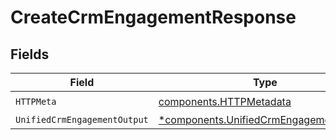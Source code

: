 # CreateCrmEngagementResponse


## Fields

| Field                                                                                           | Type                                                                                            | Required                                                                                        | Description                                                                                     |
| ----------------------------------------------------------------------------------------------- | ----------------------------------------------------------------------------------------------- | ----------------------------------------------------------------------------------------------- | ----------------------------------------------------------------------------------------------- |
| `HTTPMeta`                                                                                      | [components.HTTPMetadata](../../models/components/httpmetadata.md)                              | :heavy_check_mark:                                                                              | N/A                                                                                             |
| `UnifiedCrmEngagementOutput`                                                                    | [*components.UnifiedCrmEngagementOutput](../../models/components/unifiedcrmengagementoutput.md) | :heavy_minus_sign:                                                                              | N/A                                                                                             |